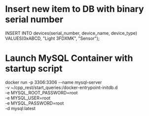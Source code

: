 
# Insert new item to DB with binary serial number
INSERT INTO devices(serial_number, device_name, device_type) VALUES(0xABCD, "Light 3FDXMK", "Sensor");

# Launch MySQL Container with startup script

docker run -p 3306:3306 --name mysql-server \
-v ~/cpp_rest/start_queries:/docker-entrypoint-initdb.d \
-e MYSQL_ROOT_PASSWORD=root \
-e MYSQL_USER=root \
-e MYSQL_PASSWORD=root \
-d mysql:latest
